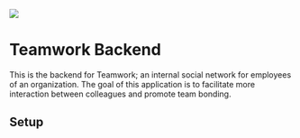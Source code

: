 ![](https://github.com/cymushier/teamwork-be/workflows/Teamwork%20BE%20CI/badge.svg)
# Teamwork Backend
This is the backend for Teamwork; an internal social network for employees of an organization. The goal of this application is to facilitate more interaction between colleagues and promote team bonding. 

## Setup

